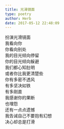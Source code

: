 ```yaml
---  
title: 光滑镜面  
type: poetry  
author: Herb  
date: 2017-05-12 22:48:09    
---  
```

扮演光滑镜面  
我看向你  
你看向别处  
我的目光倾向停留  
你的目光倾向躲避    
我们都心知肚明  
或者你比我更清楚些  
你有多密不透风  
有多坚决如铁  
有多刚直    
我感谢你的果断  
也埋怨  
还有一点点遗憾  
我告诫自己不要抱有幻想  
决心却总是打滑